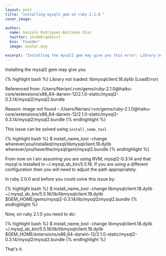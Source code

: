```yaml
---
layout: post
title: "installing mysql2 gem on ruby 2.1.0 "
cover_image:

author:
  name: Gonzalo Rodríguez-Baltanás Díaz
  twitter: iCodeErgoExist
  bio: 'Founder'
  image: avatar.png

excerpt: "Installing the mysql2 gem may give you this error: Library not loaded: libmysqlclient.18.dylib (LoadError). This is how you can solve it."
---
```


Installing the mysql2 gem may give you

{% highlight bash %}
Library not loaded: libmysqlclient.18.dylib (LoadError)

Referenced from: /Users/Nerian/.rvm/gems/ruby-2.1.0@haiku-core/extensions/x86_64-darwin-12/2.1.0-static/mysql2-0.3.14/mysql2/mysql2.bundle

Reason: image not found - /Users/Nerian/.rvm/gems/ruby-2.1.0@haiku-core/extensions/x86_64-darwin-12/2.1.0-static/mysql2-0.3.14/mysql2/mysql2.bundle
{% endhighlight %}

This issue can be solved using `install_name_tool`.

{% highlight bash %}
$ install_name_tool -change wherever/you/installed/mysql/libmysqlclient.18.dylib  wherever/you/have/the/mysql/gem/mysql2.bundle
{% endhighlight %}

From now on I am assuming you are using RVM, mysql2-0.3.14 and that mysql is installed in ~/.mysql_sb_bin/5.5.16. If you are using a different configuration then you will need to adjust the path appropriately.

In ruby 2.0.0 and before you could solve this issue by:

{% highlight bash %}
$ install_name_tool -change libmysqlclient.18.dylib ~/.mysql_sb_bin/5.5.16/lib/libmysqlclient.18.dylib $GEM_HOME/gems/mysql2-0.3.14/lib/mysql2/mysql2.bundle
{% endhighlight %}

Now, on ruby 2.1.0 you need to do:

{% highlight bash %}
$ install_name_tool -change libmysqlclient.18.dylib ~/.mysql_sb_bin/5.5.16/lib/libmysqlclient.18.dylib $GEM_HOME/extensions/x86_64-darwin-12/2.1.0-static/mysql2-0.3.14/mysql2/mysql2.bundle
{% endhighlight %}

That's it.


